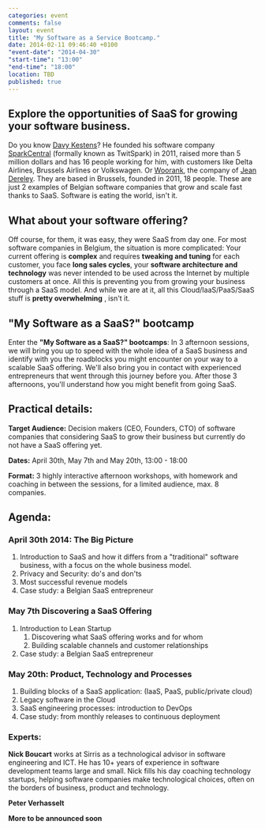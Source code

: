 ```yaml
---
categories: event
comments: false
layout: event
title: "My Software as a Service Bootcamp."
date: 2014-02-11 09:46:40 +0100
"event-date": "2014-04-30"
"start-time": "13:00"
"end-time": "18:00"
location: TBD
published: true
---
```

## Explore the opportunities of SaaS for growing your software business.
Do you know [Davy Kestens](https://twitter.com/davykestens)? He founded his software company [SparkCentral](http://www.sparkcentral.com) (formally known as TwitSpark) in 2011, raised more than 5 million dollars and has 16 people working for him, with customers like Delta Airlines, Brussels Airlines or Volkswagen. Or [Woorank](http://www.woorank.com), the company of [Jean Dereley](http://www.linkedin.com/in/jderely). They are based in Brussels, founded in 2011, 18 people. These are just 2 examples of Belgian software companies that grow and scale fast thanks to SaaS. Software is eating the world, isn't it.

## What about your software offering?
Off course, for them, it was easy, they were SaaS from day one. For most software companies in Belgium, the situation is more complicated: Your current offering is **complex** and requires **tweaking and tuning** for each customer, you face **long sales cycles**, your **software architecture and technology** was never intended to be used across the Internet by multiple customers at once.  All this is preventing you from growing your business through a SaaS model. And while we are at it, all this Cloud/IaaS/PaaS/SaaS stuff is **pretty overwhelming**	, isn't it.

## "My Software as a SaaS?" bootcamp
Enter the **"My Software as a SaaS?" bootcamps**: In 3 afternoon sessions, we will bring you up to speed with the whole idea of a SaaS business and identify with you the roadblocks you might encounter on your way to a scalable SaaS offering. We'll also bring you in contact with experienced entrepreneurs that went through this journey before you. After those 3 afternoons, you'll understand how you might benefit from going SaaS.



## Practical details:

**Target Audience:** Decision makers (CEO, Founders, CTO) of software companies that considering SaaS to grow their business but currently do not have a SaaS offering yet.

**Dates:** April 30th, May 7th and May 20th, 13:00 - 18:00

**Format:** 3 highly interactive afternoon workshops, with homework and coaching in between the sessions, for a limited audience, max. 8 companies.

## Agenda:

### April 30th 2014: The Big Picture
1. Introduction to SaaS and how it differs from a "traditional" software business, with a focus on the whole business model.
2. Privacy and Security: do's and don'ts
3. Most successful revenue models
4. Case study: a Belgian SaaS entrepreneur

### May 7th Discovering a SaaS Offering
1. Introduction to Lean Startup
   1. Discovering what SaaS offering works and for whom
   2. Building scalable channels and customer relationships
2. Case study: a Belgian SaaS entrepreneur

### May 20th: Product, Technology and Processes
1. Building blocks of a SaaS application: (IaaS, PaaS, public/private cloud)
2. Legacy software in the Cloud
3. SaaS engineering processes: introduction to DevOps
4. Case study: from monthly releases to continuous deployment

### Experts:
**Nick Boucart** works at Sirris as a technological advisor in software engineering and ICT. He has 10+ years of experience in software development teams large and small. Nick fills his day coaching technology startups, helping software companies make technological choices, often on the borders of business, product and technology.

**Peter Verhasselt**

**More to be announced soon**

